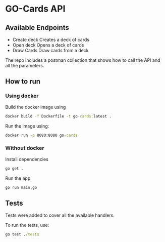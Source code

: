 
# GO-Cards API
  
## Available Endpoints

- Create deck
 Creates a deck of cards
- Open deck
 Opens a deck of cards
- Draw Cards
 Draw cards from a deck

The repo includes a postman collection that shows how to call the API and all the parameters.

## How to run

### Using docker

Build the docker image using

```cmd
docker build -f Dockerfile -t go-cards:latest .
```

Run the image using:

```cmd
docker run -p 8080:8080 go-cards
```

### Without docker

Install dependencies

```cmd
go get .
```

Run the app

```cmd
go run main.go
```

## Tests

Tests were added to cover all the available handlers.

 To run the tests, use:

```cmd
go test ./tests
```
